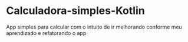 # Calculadora-simples-Kotlin
App simples para calcular com o intuito de ir melhorando conforme meu aprendizado e refatorando o app
